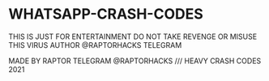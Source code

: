 # WHATSAPP-CRASH-CODES
THIS IS JUST FOR ENTERTAINMENT DO NOT TAKE REVENGE OR
MISUSE THIS VIRUS AUTHOR @RAPTORHACKS TELEGRAM


MADE BY RAPTOR
TELEGRAM @RAPTORHACKS
/// HEAVY CRASH CODES 2021
